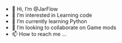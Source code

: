 - 👋 Hi, I’m @JarFlow
- 👀 I’m interested in Learning code
- 🌱 I’m currently learning Python
- 💞️ I’m looking to collaborate on Game mods
- 📫 How to reach me ...

<!---
JarFlow/JarFlow is a ✨ special ✨ repository because its `README.md` (this file) appears on your GitHub profile.
You can click the Preview link to take a look at your changes.
--->
